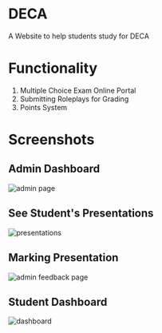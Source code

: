 # DECA
A Website to help students study for DECA

# Functionality
1. Multiple Choice Exam Online Portal
2. Submitting Roleplays for Grading
3. Points System

# Screenshots

## Admin Dashboard
![admin page](https://drive.google.com/file/d/1YVE9LG5oY8-iFvKGtkfN036GNPQkYzPB/view?usp=sharing)

## See Student's Presentations
![presentations](https://drive.google.com/file/d/1iyZsG-XE0kwIRyY5H8N8-QkFphwcGhnO/view?usp=sharing)

## Marking Presentation
![admin feedback page](https://drive.google.com/file/d/1q3L0o4hOYXH_8XF5y5Y2k2ADEvAoD6_H/view?usp=sharing)

## Student Dashboard
![dashboard](https://drive.google.com/file/d/1wHs51aun9ZWY7Dgy8lzmgw9iOFl-vIYe/view?usp=sharing)
